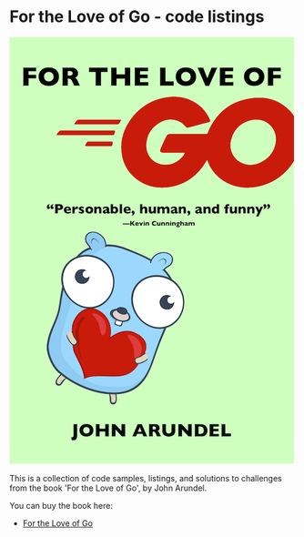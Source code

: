 # For the Love of Go - code listings

[![Cover image](cover_small.png)](https://bitfieldconsulting.com/books/love)

This is a collection of code samples, listings, and solutions to challenges from the book 'For the Love of Go', by John Arundel.

You can buy the book here:

* [For the Love of Go](https://bitfieldconsulting.com/books/love)
